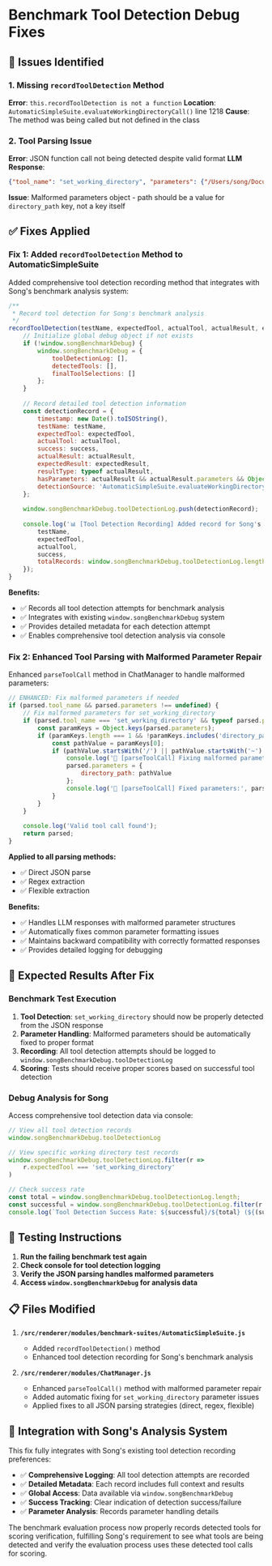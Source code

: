 # Benchmark Tool Detection Debug Fixes

## 🚨 **Issues Identified**

### 1. **Missing `recordToolDetection` Method**
**Error**: `this.recordToolDetection is not a function`
**Location**: `AutomaticSimpleSuite.evaluateWorkingDirectoryCall()` line 1218
**Cause**: The method was being called but not defined in the class

### 2. **Tool Parsing Issue**
**Error**: JSON function call not being detected despite valid format
**LLM Response**: 
```json
{"tool_name": "set_working_directory", "parameters": {"/Users/song/Documents/Genome-AI-Studio-Projects/test_data/"}}
```
**Issue**: Malformed parameters object - path should be a value for `directory_path` key, not a key itself

## ✅ **Fixes Applied**

### **Fix 1: Added `recordToolDetection` Method to AutomaticSimpleSuite**

Added comprehensive tool detection recording method that integrates with Song's benchmark analysis system:

```javascript
/**
 * Record tool detection for Song's benchmark analysis
 */
recordToolDetection(testName, expectedTool, actualTool, actualResult, expectedResult, success) {
    // Initialize global debug object if not exists
    if (!window.songBenchmarkDebug) {
        window.songBenchmarkDebug = {
            toolDetectionLog: [],
            detectedTools: [],
            finalToolSelections: []
        };
    }
    
    // Record detailed tool detection information
    const detectionRecord = {
        timestamp: new Date().toISOString(),
        testName: testName,
        expectedTool: expectedTool,
        actualTool: actualTool,
        success: success,
        actualResult: actualResult,
        expectedResult: expectedResult,
        resultType: typeof actualResult,
        hasParameters: actualResult && actualResult.parameters && Object.keys(actualResult.parameters).length > 0,
        detectionSource: 'AutomaticSimpleSuite.evaluateWorkingDirectoryCall'
    };
    
    window.songBenchmarkDebug.toolDetectionLog.push(detectionRecord);
    
    console.log('📊 [Tool Detection Recording] Added record for Song's analysis:', {
        testName,
        expectedTool,
        actualTool,
        success,
        totalRecords: window.songBenchmarkDebug.toolDetectionLog.length
    });
}
```

**Benefits:**
- ✅ Records all tool detection attempts for benchmark analysis
- ✅ Integrates with existing `window.songBenchmarkDebug` system
- ✅ Provides detailed metadata for each detection attempt
- ✅ Enables comprehensive tool detection analysis via console

### **Fix 2: Enhanced Tool Parsing with Malformed Parameter Repair**

Enhanced `parseToolCall` method in ChatManager to handle malformed parameters:

```javascript
// ENHANCED: Fix malformed parameters if needed
if (parsed.tool_name && parsed.parameters !== undefined) {
    // Fix malformed parameters for set_working_directory
    if (parsed.tool_name === 'set_working_directory' && typeof parsed.parameters === 'object') {
        const paramKeys = Object.keys(parsed.parameters);
        if (paramKeys.length === 1 && !paramKeys.includes('directory_path') && !paramKeys.includes('use_home_directory')) {
            const pathValue = paramKeys[0];
            if (pathValue.startsWith('/') || pathValue.startsWith('~') || pathValue.includes('\\')) {
                console.log('🔧 [parseToolCall] Fixing malformed parameters');
                parsed.parameters = {
                    directory_path: pathValue
                };
                console.log('🔧 [parseToolCall] Fixed parameters:', parsed.parameters);
            }
        }
    }
    
    console.log('Valid tool call found');
    return parsed;
}
```

**Applied to all parsing methods:**
- ✅ Direct JSON parse
- ✅ Regex extraction
- ✅ Flexible extraction

**Benefits:**
- ✅ Handles LLM responses with malformed parameter structures
- ✅ Automatically fixes common parameter formatting issues
- ✅ Maintains backward compatibility with correctly formatted responses
- ✅ Provides detailed logging for debugging

## 🎯 **Expected Results After Fix**

### **Benchmark Test Execution**
1. **Tool Detection**: `set_working_directory` should now be properly detected from the JSON response
2. **Parameter Handling**: Malformed parameters should be automatically fixed to proper format
3. **Recording**: All tool detection attempts should be logged to `window.songBenchmarkDebug.toolDetectionLog`
4. **Scoring**: Tests should receive proper scores based on successful tool detection

### **Debug Analysis for Song**
Access comprehensive tool detection data via console:
```javascript
// View all tool detection records
window.songBenchmarkDebug.toolDetectionLog

// View specific working directory test records
window.songBenchmarkDebug.toolDetectionLog.filter(r => 
    r.expectedTool === 'set_working_directory'
)

// Check success rate
const total = window.songBenchmarkDebug.toolDetectionLog.length;
const successful = window.songBenchmarkDebug.toolDetectionLog.filter(r => r.success).length;
console.log(`Tool Detection Success Rate: ${successful}/${total} (${(successful/total*100).toFixed(1)}%)`);
```

## 🧪 **Testing Instructions**

1. **Run the failing benchmark test again**
2. **Check console for tool detection logging**
3. **Verify the JSON parsing handles malformed parameters**
4. **Access `window.songBenchmarkDebug` for analysis data**

## 📋 **Files Modified**

1. **`/src/renderer/modules/benchmark-suites/AutomaticSimpleSuite.js`**
   - Added `recordToolDetection()` method
   - Enhanced tool detection recording for Song's benchmark analysis

2. **`/src/renderer/modules/ChatManager.js`** 
   - Enhanced `parseToolCall()` method with malformed parameter repair
   - Added automatic fixing for `set_working_directory` parameter issues
   - Applied fixes to all JSON parsing strategies (direct, regex, flexible)

## 🎉 **Integration with Song's Analysis System**

This fix fully integrates with Song's existing tool detection recording preferences:

- ✅ **Comprehensive Logging**: All tool detection attempts are recorded
- ✅ **Detailed Metadata**: Each record includes full context and results
- ✅ **Global Access**: Data available via `window.songBenchmarkDebug`
- ✅ **Success Tracking**: Clear indication of detection success/failure
- ✅ **Parameter Analysis**: Records parameter handling details

The benchmark evaluation process now properly records detected tools for scoring verification, fulfilling Song's requirement to see what tools are being detected and verify the evaluation process uses these detected tool calls for scoring.